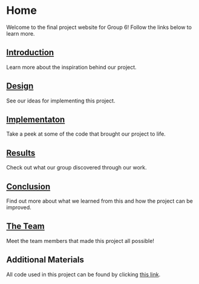 # Home

Welcome to the final project website for Group 6! Follow the links below to learn more.

## [Introduction](introduction.md)
Learn more about the inspiration behind our project.

## [Design](design.md)
See our ideas for implementing this project.

## [Implementaton](implementation.md)
Take a peek at some of the code that brought our project to life.

## [Results](results.md)
Check out what our group discovered through our work.

## [Conclusion](conclusion.md)
Find out more about what we learned from this and how the project can be improved.

## [The Team](team.md)
Meet the team members that made this project all possible!

## Additional Materials

All code used in this project can be found by clicking [this link](https://drive.google.com/open?id=1hYQ9E8bzchWMyM1GrmnOQqDDeC8hFiPw).
